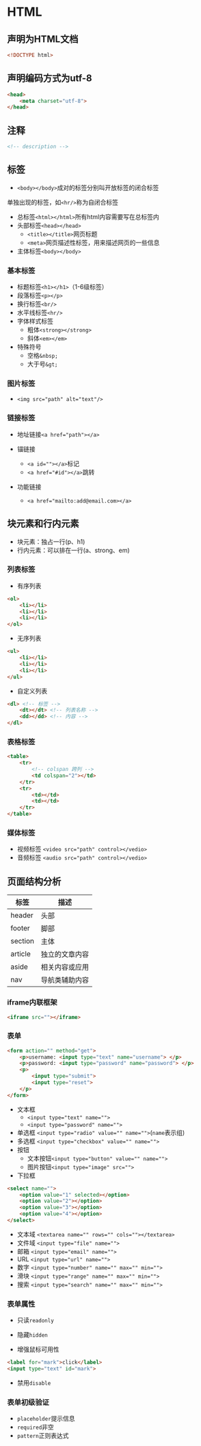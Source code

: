# HTML

## 声明为HTML文档

```html
<!DOCTYPE html>
```

## 声明编码方式为utf-8

```html
<head>
    <meta charset="utf-8">
</head>
```

## 注释

```html
<!-- description -->
```

## 标签

- ```<body></body>```成对的标签分别叫开放标签的闭合标签

单独出现的标签，如```<hr/>```称为自闭合标签

- 总标签```<html></html>```所有html内容需要写在总标签内
- 头部标签```<head></head>```
    - ```<title></title>```网页标题
    - ```<meta>```网页描述性标签，用来描述网页的一些信息
- 主体标签```<body></body>```

### 基本标签

- 标题标签```<h1></h1>```（1-6级标签）
- 段落标签```<p></p>```
- 换行标签```<br/>```
- 水平线标签```<hr/>```
- 字体样式标签
    - 粗体```<strong></strong>```
    - 斜体```<em></em>```
- 特殊符号
    - 空格```&nbsp;```
    - 大于号```&gt;```

### 图片标签

- ```<img src="path" alt="text"/>```

### 链接标签

- 地址链接```<a href="path"></a>```

- 锚链接
    - ```<a id=""></a>```标记
    - ```<a href="#id"></a>```跳转

- 功能链接
    - ```<a href="mailto:add@email.com></a>```

## 块元素和行内元素

- 块元素：独占一行(p、h1)
- 行内元素：可以排在一行(a、strong、em)

### 列表标签

- 有序列表

```html
<ol>
    <li></li>
    <li></li>
    <li></li>
</ol>
```

- 无序列表

```html
<ul>
    <li></li>
    <li></li>
    <li></li>
</ul>
```

- 自定义列表

```html
<dl> <!-- 标签 -->
    <dt></dt> <!-- 列表名称 -->
    <dd></dd> <!-- 内容 -->
</dl>
```

### 表格标签

```html
<table>
    <tr>
        <!-- colspan 跨列 -->
        <td colspan="2"></td>
    </tr>
    <tr>
        <td></td>
        <td></td>
    </tr>
</table>
```

### 媒体标签

- 视频标签 ```<video src="path" control></vedio>```
- 音频标签 ```<audio src="path" control></vedio>```

## 页面结构分析

|标签|描述|
|-|-|
|header|头部|
|footer|脚部|
|section|主体|
|article|独立的文章内容|
|aside|相关内容或应用|
|nav|导航类辅助内容|

### iframe内联框架

```html
<iframe src=""></iframe>
```

### 表单

```html
<form action="" method="get">
    <p>username: <input type="text" name="username"> </p>
    <p>password: <input type="password" name="password"> </p>
    <p>
        <input type="submit">
        <input type="reset">
    </p>
</form>
```

- 文本框
    - ```<input type="text" name="">```
    - ```<input type="password" name="">```
- 单选框
    ```<input type="radio" value="" name="">```(```name```表示组)
- 多选框
    ```<input type="checkbox" value="" name="">```
- 按钮
    - 文本按钮```<input type="button" value="" name="">```
    - 图片按钮```<input type="image" src="">```
- 下拉框

```html
<select name="">
    <option value="1" selected></option>
    <option value="2"></option>
    <option value="3"></option>
    <option value="4"></option>
</select>
```

- 文本域
    ```<textarea name="" rows="" cols=""></textarea>```
- 文件域
    ```<input type="file" name="">```
- 邮箱
    ```<input type="email" name="">```
- URL
    ```<input type="url" name="">```
- 数字
    ```<input type="number" name="" max="" min="">```
- 滑块
    ```<input type="range" name="" max="" min="">```
- 搜索
    ```<input type="search" name="" max="" min="">```

### 表单属性

- 只读```readonly```

- 隐藏```hidden```

- 增强鼠标可用性

```html
<label for="mark">click</label>
<input type="text" id="mark">
```

- 禁用```disable```

### 表单初级验证

- ```placeholder```提示信息
- ```required```非空
- ```pattern```正则表达式